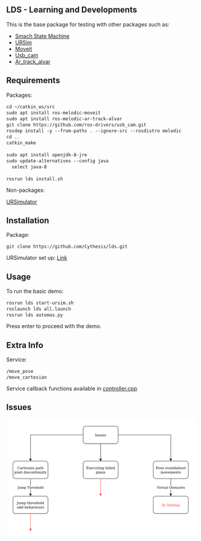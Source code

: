 ## LDS - Learning and Developments
This is the base package for testing with other packages such as:
- [Smach State Machine](http://wiki.ros.org/smach)
- [URSim](http://wiki.ros.org/universal_robot/Tutorials/Getting%20Started%20with%20a%20Universal%20Robot%20and%20ROS-Industrial)
- [Moveit](http://docs.ros.org/en/melodic/api/moveit_tutorials/html/index.html)
- [Usb_cam](http://wiki.ros.org/usb_cam)
- [Ar_track_alvar](http://wiki.ros.org/ar_track_alvar) 

## Requirements
Packages:
```
cd ~/catkin_ws/src
sudo apt install ros-melodic-moveit
sudo apt install ros-melodic-ar-track-alvar
git clone https://github.com/ros-drivers/usb_cam.git
rosdep install -y --from-paths . --ignore-src --rosdistro melodic
cd ..
catkin_make

sudo apt install openjdk-8-jre
sudo update-alternatives --config java
  select java-8
  
rosrun lds install.sh
```

Non-packages:

[URSimulator](https://www.universal-robots.com/download/?option=91610#section41511)


## Installation
Package:
```
git clone https://github.com/Cythesis/lds.git
```
URSimulator set up:
[Link](https://github.com/UniversalRobots/Universal_Robots_ROS_Driver)

## Usage
To run the basic demo:
```
rosrun lds start-ursim.sh
roslaunch lds all.launch
rosrun lds automas.py
```
Press enter to proceed with the demo.

## Extra Info
Service:
```
/move_pose
/move_cartesian
```
Service callback functions available in [controller.cpp](src/controller.cpp)

## Issues
![Issues](/images/Issues.png)



